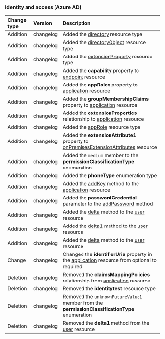 ### Identity and access (Azure AD)

| **Change type** | **Version** | **Description** |
|:---|:---|:---|
|Addition|changelog|Added the [directory](/graph/api/directory?view=graph-rest-beta) resource type
|Addition|changelog|Added the [directoryObject](/graph/api/directoryObject?view=graph-rest-beta) resource type
|Addition|changelog|Added the [extensionProperty](/graph/api/extensionProperty?view=graph-rest-beta) resource type
|Addition|changelog|Added the **capability** property to [endpoint](/graph/api/resources/endpoint?view=graph-rest-beta) resource
|Addition|changelog|Added the **appRoles** property to [application](/graph/api/resources/application?view=graph-rest-beta) resource
|Addition|changelog|Added the **groupMembershipClaims** property to [application](/graph/api/resources/application?view=graph-rest-beta) resource
|Addition|changelog|Added the **extensionProperties** relationship to [application](/graph/api/resources/application?view=graph-rest-beta) resource
|Addition|changelog|Added the [appRole](/graph/api/appRole?view=graph-rest-beta) resource type
|Addition|changelog|Added the **extensionAttribute1** property to [onPremisesExtensionAttributes](/graph/api/resources/onPremisesExtensionAttributes?view=graph-rest-beta) resource
|Addition|changelog|Added the `medium` member to the **permissionClassificationType** enumeration
|Addition|changelog|Added the **phoneType** enumeration type
|Addition|changelog|Added the [addKey](/graph/api/application-addKey?view=graph-rest-beta) method to the [application](/graph/api/resources/application?view=graph-rest-beta) resource
|Addition|changelog|Added the **passwordCredential** parameter to the [addPassword](/graph/api/addPassword?view=graph-rest-beta) method
|Addition|changelog|Added the [delta](/graph/api/user-delta?view=graph-rest-beta) method to the [user](/graph/api/resources/user?view=graph-rest-beta) resource
|Addition|changelog|Added the [delta1](/graph/api/user-delta1?view=graph-rest-beta) method to the [user](/graph/api/resources/user?view=graph-rest-beta) resource
|Addition|changelog|Added the [delta](/graph/api/user-delta?view=graph-rest-beta) method to the [user](/graph/api/resources/user?view=graph-rest-beta) resource
|Change|changelog|Changed the **identifierUris** property in the [application](/graph/api/resources/application?view=graph-rest-beta) resource from optional to required
|Deletion|changelog|Removed the **claimsMappingPolicies** relationship from [application](/graph/api/resources/application?view=graph-rest-beta) resource
|Deletion|changelog|Removed the **identitytest** resource type
|Deletion|changelog|Removed the `unknownFutureValue1` member from the **permissionClassificationType** enumeration
|Deletion|changelog|Removed the **delta1** method from the [user](/graph/api/resources/user?view=graph-rest-beta) resource
